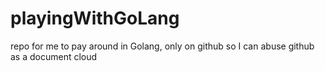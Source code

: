# playingWithGoLang
repo for me to pay around in Golang, only on github so I can abuse github as a document cloud
